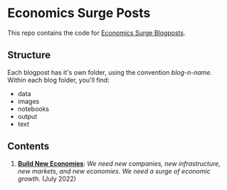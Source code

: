 # Economics Surge Posts
This repo contains the code for [Economics Surge Blogposts](https://economicssurge.substack.com/).

## Structure
Each blogpost has it's own folder, using the convention *blog-n-name*. Within each blog folder, you'll find:

* data
* images
* notebooks
* output
* text

## Contents

1. **[Build New Economies](https://economicssurge.substack.com/p/build-new-economies)**: *We need new companies, new infrastructure, new markets, and new economies. We need a surge of economic growth.* (July 2022)

